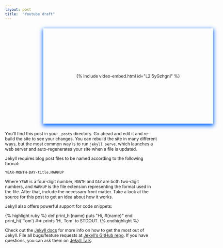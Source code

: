 ```yaml
---
layout: post
title:  "Youtube draft"
---
```

<style>


.container {
    width: 560px;
    height: 315px;
    box-shadow: 0px 5px 13px 2px #0066ff;
    display: flex;
    justify-content: center;
    align-items: center;
}
.center {
  margin: auto;
  width: 50%;
  border: 3px;
  padding: 10px;
}

  </style>

<div class="center">

<div class="container">
     {% include video-embed.html id="L2I5yGzhgnI" %} 

</div>
 </div>

You’ll find this post in your `_posts` directory. Go ahead and edit it and re-build the site to see your changes. You can rebuild the site in many different ways, but the most common way is to run `jekyll serve`, which launches a web server and auto-regenerates your site when a file is updated.

Jekyll requires blog post files to be named according to the following format:

`YEAR-MONTH-DAY-title.MARKUP`

Where `YEAR` is a four-digit number, `MONTH` and `DAY` are both two-digit numbers, and `MARKUP` is the file extension representing the format used in the file. After that, include the necessary front matter. Take a look at the source for this post to get an idea about how it works.

Jekyll also offers powerful support for code snippets:

{% highlight ruby %}
def print_hi(name)
  puts "Hi, #{name}"
end
print_hi('Tom')
#=> prints 'Hi, Tom' to STDOUT.
{% endhighlight %}

Check out the [Jekyll docs][jekyll-docs] for more info on how to get the most out of Jekyll. File all bugs/feature requests at [Jekyll’s GitHub repo][jekyll-gh]. If you have questions, you can ask them on [Jekyll Talk][jekyll-talk].

[jekyll-docs]: https://jekyllrb.com/docs/home
[jekyll-gh]:   https://github.com/jekyll/jekyll
[jekyll-talk]: https://talk.jekyllrb.com/
